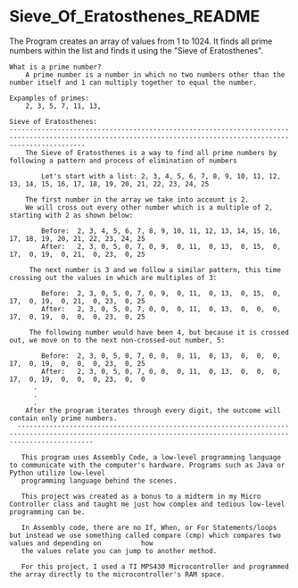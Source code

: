 # Sieve_Of_Eratosthenes_README

  The Program creates an array of values from 1 to 1024. It finds all prime numbers within the list and finds it using the "Sieve of Eratosthenes". 
    
    What is a prime number? 
        A prime number is a number in which no two numbers other than the number itself and 1 can multiply together to equal the number.
        
    Expamples of primes:
        2, 3, 5, 7, 11, 13, 
        
    Sieve of Eratosthenes:
    ---------------------------------------------------------------------------------------------------------------------------------------------------------------
        The Sieve of Eratosthenes is a way to find all prime numbers by following a pattern and process of elimination of numbers
        
            Let's start with a list: 2, 3, 4, 5, 6, 7, 8, 9, 10, 11, 12, 13, 14, 15, 16, 17, 18, 19, 20, 21, 22, 23, 24, 25 
        
        The first number in the array we take into account is 2. 
        We will cross out every other number which is a multiple of 2, starting with 2 as shown below:
          
            Before:  2, 3, 4, 5, 6, 7, 8, 9, 10, 11, 12, 13, 14, 15, 16, 17, 18, 19, 20, 21, 22, 23, 24, 25 
            After:   2, 3, 0, 5, 0, 7, 0, 9,  0, 11,  0, 13,  0, 15,  0, 17,  0, 19,  0, 21,  0, 23,  0, 25 
         
         The next number is 3 and we follow a similar pattern, this time crossing out the values in which are multiples of 3:
         
            Before:  2, 3, 0, 5, 0, 7, 0, 9,  0, 11,  0, 13,  0, 15,  0, 17,  0, 19,  0, 21,  0, 23,  0, 25
            After:   2, 3, 0, 5, 0, 7, 0, 0,  0, 11,  0, 13,  0,  0,  0, 17,  0, 19,  0,  0,  0, 23,  0, 25
           
         The following number would have been 4, but because it is crossed out, we move on to the next non-crossed-out number, 5:
         
            Before:  2, 3, 0, 5, 0, 7, 0, 0,  0, 11,  0, 13,  0,  0,  0, 17,  0, 19,  0,  0,  0, 23,  0, 25 
            After:   2, 3, 0, 5, 0, 7, 0, 0,  0, 11,  0, 13,  0,  0,  0, 17,  0, 19,  0,  0,  0, 23,  0,  0 
          .
          .
          .
        After the program iterates through every digit, the outcome will contain only prime numbers. 
      ---------------------------------------------------------------------------------------------------------------------------------------------------------------
           
       This program uses Assembly Code, a low-level programming language to communicate with the computer's hardware. Programs such as Java or Python utilize low-level
       programming language behind the scenes. 
       
       This project was created as a bonus to a midterm in my Micro Controller class and taught me just how complex and tedious low-level programming can be. 
       
       In Assembly code, there are no If, When, or For Statements/loops but instead we use something called compare (cmp) which compares two values and depending on          how 
       the values relate you can jump to another method.
       
       For this project, I used a TI MPS430 Microcontroller and programmed the array directly to the microcontroller's RAM space. 


